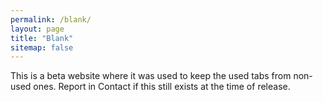 ```yaml
---
permalink: /blank/
layout: page
title: "Blank"
sitemap: false
---
```


This is a beta website where it was used to keep the used tabs from non-used ones.
Report in Contact if this still exists at the time of release.